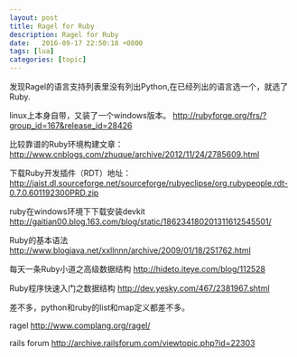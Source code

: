 ```yaml
---
layout: post
title: Ragel for Ruby
description: Ragel for Ruby
date:   2016-09-17 22:50:18 +0800 
tags: [lua]
categories: [topic]
---
```

发现Ragel的语言支持列表里没有列出Python,在已经列出的语言选一个，就选了Ruby.

linux上本身自带，又装了一个windows版本。
http://rubyforge.org/frs/?group_id=167&release_id=28426

比较靠谱的Ruby环境构建文章：
http://www.cnblogs.com/zhuque/archive/2012/11/24/2785609.html

下载Ruby开发插件（RDT）地址：http://jaist.dl.sourceforge.net/sourceforge/rubyeclipse/org.rubypeople.rdt-0.7.0.601192300PRD.zip

ruby在windows环境下下载安装devkit  
http://gaitian00.blog.163.com/blog/static/186234180201311612545501/

Ruby的基本语法
http://www.blogjava.net/xxllnnn/archive/2009/01/18/251762.html

每天一条Ruby小道之高级数据结构
http://hideto.iteye.com/blog/112528


Ruby程序快速入门之数据结构
http://dev.yesky.com/467/2381967.shtml


差不多，python和ruby的list和map定义都差不多。

ragel
http://www.complang.org/ragel/

rails forum
http://archive.railsforum.com/viewtopic.php?id=22303